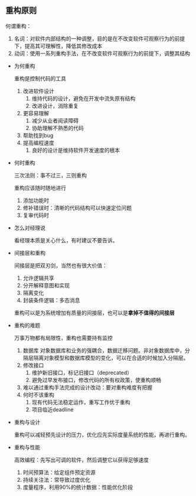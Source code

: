 
## 重构原则

何谓重构：

1. 名词：对软件内部结构的一种调整，目的是在不改变软件可观察行为的前提下，提高其可理解性，降低其修改成本
2. 动词：使用一系列重构手法，在不改变软件可观察行为的前提下，调整其结构
- 为何重构
    
    重构是控制代码的工具
    
    1. 改进软件设计
        1. 维持代码的设计，避免在开发中流失原有结构
        2. 改进设计，消除重复
    2. 更容易理解
        1. 减少从业者阅读障碍
        2. 协助理解不熟悉的代码
    3. 帮助找到bug
    4. 提高编程速度
        1. 良好的设计是维持软件开发速度的根本
- 何时重构
    
    三次法则：事不过三，三则重构
    
    重构应该随时随地进行
    
    1. 添加功能时
    2. 修补错误时：清晰的代码结构可以快速定位问题
    3. 复审代码时
- 怎么对经理说
    
    看经理本质是关心什么，有时建议不要告诉。
    
- 间接层和重构
    
    间接层是把双刃剑，当然也有很大价值：
    
    1. 允许逻辑共享
    2. 分开解释意图和实现
    3. 隔离变化
    4. 封装条件逻辑：多态消息
    
    重构可以是为系统增加有质量的间接层，也可以是**拿掉不值得的间接层**
    
- 重构的难题
    
    万事万物都有局限性，重构也需要持有监控
    
    1. 数据库
    对象数据库和业务的强耦合，数据迁移问题。非对象数据库中，分隔层隔离对象模型和数据库模型的变化，可以在合适的时候加入分隔层。
    2. 修改接口
        1. 维护新旧接口，标记旧接口（deprecated）
        2. 避免过早发布接口，修改代码的所有权政策，使重构顺畅
    3. 难以通过重构手法完成的设计改动：要对重构难度有把握
    4. 何时不该重构
        1. 现有代码无法稳定运作，重写工作优于重构
        2. 项目临近deadline
- 重构与设计
    
    重构可以减轻预先设计的压力，优化应先实际度量系统的性能，再进行重构。
    
- 重构与性能
    
    高效编程：先写出可调的软件，然后调整它以获得足够速度
    
    1. 时间预算法：给定组件预定资源
    2. 持续关注法：常导致过度优化
    3. 度量程序，利用90%的统计数据：性能优化阶段